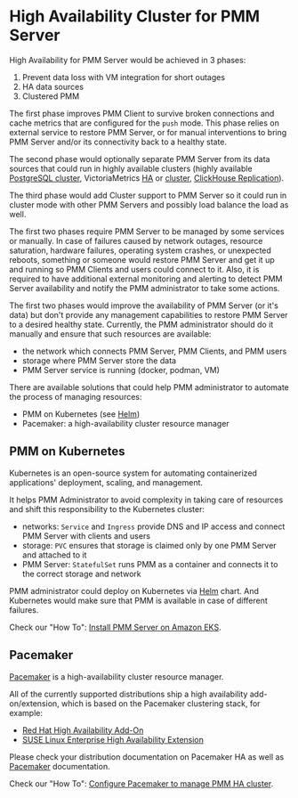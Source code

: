 # High Availability Cluster for PMM Server

High Availability for PMM Server would be achieved in 3 phases:

1. Prevent data loss with VM integration for short outages
2. HA data sources
3. Clustered PMM

The first phase improves PMM Client to survive broken connections and cache metrics that are configured for the `push` mode. This phase relies on external service to restore PMM Server, or for manual interventions to bring PMM Server and/or its connectivity back to a healthy state.

The second phase would optionally separate PMM Server from its data sources that could run in highly available clusters (highly available [PostgreSQL cluster](https://docs.percona.com/postgresql/15/solutions/high-availability.html), VictoriaMetrics [HA](https://docs.victoriametrics.com/Single-server-VictoriaMetrics.html#high-availability) or [cluster](https://docs.victoriametrics.com/Cluster-VictoriaMetrics.html#cluster-availability), [ClickHouse Replication](https://clickhouse.com/docs/en/manage/replication-and-sharding)).

The third phase would add Cluster support to PMM Server so it could run in cluster mode with other PMM Servers and possibly load balance the load as well.

The first two phases require PMM Server to be managed by some services or manually. In case of failures caused by network outages, resource saturation, hardware failures, operating system crashes, or unexpected reboots, something or someone would restore PMM Server and get it up and running so PMM Clients and users could connect to it. Also, it is required to have additional external monitoring and alerting to detect PMM Server availability and notify the PMM administrator to take some actions.

The first two phases would improve the availability of PMM Server (or it's data) but don't provide any management capabilities to restore PMM Server to a desired healthy state. Currently, the PMM administrator should do it manually and ensure that such resources are available:
- the network which connects PMM Server, PMM Clients, and PMM users
- storage where PMM Server store the data
- PMM Server service is running (docker, podman, VM)

There are available solutions that could help PMM administrator to automate the process of managing resources:
- PMM on Kubernetes (see [Helm])
- Pacemaker: a high-availability cluster resource manager

## PMM on Kubernetes

Kubernetes is an open-source system for automating containerized applications' deployment, scaling, and management.

It helps PMM Administrator to avoid complexity in taking care of resources and shift this responsibility to the Kubernetes cluster:
- networks: `Service` and `Ingress` provide DNS and IP access and connect PMM Server with clients and users
- storage: `PVC` ensures that storage is claimed only by one PMM Server and attached to it
- PMM Server: `StatefulSet` runs PMM as a container and connects it to the correct storage and network

PMM administrator could deploy on Kubernetes via [Helm] chart. And Kubernetes would make sure that PMM is available in case of different failures.

Check our "How To": [Install PMM Server on Amazon EKS].
## Pacemaker

[Pacemaker] is a high-availability cluster resource manager.

All of the currently supported distributions ship a high availability add-on/extension, which is based on the Pacemaker clustering stack, for example:
- [Red Hat High Availability Add-On]
- [SUSE Linux Enterprise High Availability Extension]

Please check your distribution documentation on Pacemaker HA as well as [Pacemaker] documentation.

Check our "How To": [Configure Pacemaker to manage PMM HA cluster](../../how-to/pacemaker.md).

[Pacemaker]: https://wiki.clusterlabs.org/wiki/Pacemaker
[Red Hat High Availability Add-On]: https://access.redhat.com/documentation/en-us/red_hat_enterprise_linux/9/html/configuring_and_managing_high_availability_clusters/index
[SUSE Linux Enterprise High Availability Extension]: https://documentation.suse.com/sle-ha/15-SP4/
[Install PMM Server on Amazon EKS]: ././../how-to/pmm-eks.md
[Helm]: helm.md
